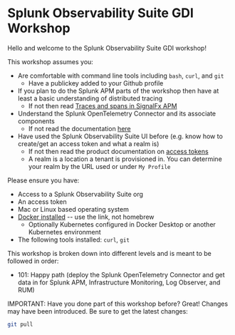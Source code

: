 # Splunk Observability Suite GDI Workshop

Hello and welcome to the Splunk Observability Suite GDI workshop!

This workshop assumes you:

- Are comfortable with command line tools including `bash`, `curl`, and `git`
  - Have a publickey added to your Github profile
- If you plan to do the Splunk APM parts of the workshop then have at least a
  basic understanding of distributed tracing
  - If not then read [Traces and spans in SignalFx
    APM](https://docs.signalfx.com/en/latest/apm/apm-concepts/apm-traces-spans.html)
- Understand the Splunk OpenTelemetry Connector and its associate components
  - If not read the documentation [here](https://github.com/signalfx/splunk-otel-collector)
- Have used the Splunk Observability Suite UI before (e.g. know how to
  create/get an access token and what a realm is)
  - If not then read the product documentation on [access
    tokens](https://docs.signalfx.com/en/latest/admin-guide/tokens.html#work-with-access-tokens)
  - A realm is a location a tenant is provisioned in. You can determine your
    realm by the URL used or under `My Profile`

Please ensure you have:

- Access to a Splunk Observability Suite org
- An access token
- Mac or Linux based operating system
- [Docker installed](https://docs.docker.com/compose/install/) -- use the link, not homebrew
  - Optionally Kubernetes configured in Docker Desktop or another Kubernetes environment
- The following tools installed: `curl`, `git`

This workshop is broken down into different levels and is meant to be followed in order:

- 101: Happy path (deploy the Splunk OpenTelemetry Connector and get data in
  for Splunk APM, Infrastructure Monitoring, Log Observer, and RUM)

IMPORTANT: Have you done part of this workshop before? Great! Changes may have
been introduced. Be sure to get the latest changes:

```bash
git pull
```
